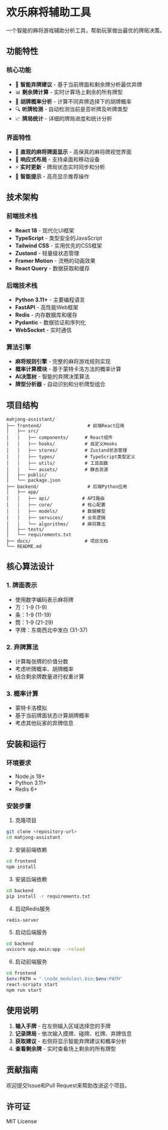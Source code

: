 # 欢乐麻将辅助工具

一个智能的麻将游戏辅助分析工具，帮助玩家做出最优的牌局决策。

## 功能特性

### 核心功能
- 🎯 **智能弃牌建议** - 基于当前牌面和剩余牌分析最优弃牌
- 📊 **剩余牌计算** - 实时计算场上剩余的所有牌型
- 🎲 **胡牌概率分析** - 计算不同弃牌选择下的胡牌概率
- 🔍 **听牌检测** - 自动检测当前是否听牌及听牌类型
- 📈 **牌局统计** - 详细的牌局进度和统计分析

### 界面特性
- 🎨 **直观的麻将牌面显示** - 高保真的麻将牌视觉界面
- 📱 **响应式布局** - 支持桌面和移动设备
- ⚡ **实时更新** - 牌局状态实时同步和分析
- 🎯 **智能提示** - 高亮显示推荐操作

## 技术架构

### 前端技术栈
- **React 18** - 现代化UI框架
- **TypeScript** - 类型安全的JavaScript
- **Tailwind CSS** - 实用优先的CSS框架
- **Zustand** - 轻量级状态管理
- **Framer Motion** - 流畅的动画效果
- **React Query** - 数据获取和缓存

### 后端技术栈
- **Python 3.11+** - 主要编程语言
- **FastAPI** - 高性能Web框架
- **Redis** - 内存数据库和缓存
- **Pydantic** - 数据验证和序列化
- **WebSocket** - 实时通信

### 算法引擎
- **麻将规则引擎** - 完整的麻将游戏规则实现
- **概率计算模块** - 基于蒙特卡洛方法的概率计算
- **AI决策树** - 智能的弃牌决策算法
- **牌型分析器** - 自动识别和分析牌型组合

## 项目结构

```
mahjong-assistant/
├── frontend/                 # 前端React应用
│   ├── src/
│   │   ├── components/      # React组件
│   │   ├── hooks/           # 自定义Hooks
│   │   ├── stores/          # Zustand状态管理
│   │   ├── types/           # TypeScript类型定义
│   │   ├── utils/           # 工具函数
│   │   └── assets/          # 静态资源
│   ├── public/
│   └── package.json
├── backend/                  # 后端Python应用
│   ├── app/
│   │   ├── api/            # API路由
│   │   ├── core/           # 核心配置
│   │   ├── models/         # 数据模型
│   │   ├── services/       # 业务逻辑
│   │   └── algorithms/     # 麻将算法
│   ├── tests/
│   └── requirements.txt
├── docs/                    # 项目文档
└── README.md
```

## 核心算法设计

### 1. 牌面表示
- 使用数字编码表示麻将牌
- 万：1-9 (1-9)
- 条：1-9 (11-19)  
- 筒：1-9 (21-29)
- 字牌：东南西北中发白 (31-37)

### 2. 弃牌算法
- 计算每张牌的价值分数
- 考虑听牌概率、胡牌概率
- 结合剩余牌数量进行权重计算

### 3. 概率计算
- 蒙特卡洛模拟
- 基于当前牌面状态计算胡牌概率
- 考虑其他玩家的弃牌信息

## 安装和运行

### 环境要求
- Node.js 18+
- Python 3.11+
- Redis 6+

### 安装步骤

1. 克隆项目
```bash
git clone <repository-url>
cd mahjong-assistant
```

2. 安装前端依赖
```bash
cd frontend
npm install
```

3. 安装后端依赖
```bash
cd backend
pip install -r requirements.txt
```

4. 启动Redis服务
```bash
redis-server
```

5. 启动后端服务
```bash
cd backend
uvicorn app.main:app --reload
```

6. 启动前端服务
```bash
cd frontend
$env:PATH = ".\node_modules\.bin;$env:PATH"
react-scripts start
npm run start
```

## 使用说明

1. **输入手牌** - 在左侧输入区域选择您的手牌
2. **记录牌局** - 依次输入摸牌、碰牌、杠牌、弃牌信息
3. **获取建议** - 右侧将显示智能弃牌建议和概率分析
4. **查看剩余牌** - 实时查看场上剩余的所有牌型

## 贡献指南

欢迎提交Issue和Pull Request来帮助改进这个项目。

## 许可证

MIT License 